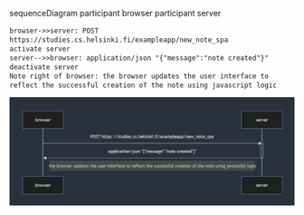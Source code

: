 sequenceDiagram
    participant browser
    participant server

    browser->>server: POST https://studies.cs.helsinki.fi/exampleapp/new_note_spa
    activate server
    server-->>browser: application/json "{"message":"note created"}"
    deactivate server
    Note right of browser: the browser updates the user interface to reflect the successful creation of the note using javascript logic

![alt text](0.6_newNoteInSinglePageAppDiagram.png)